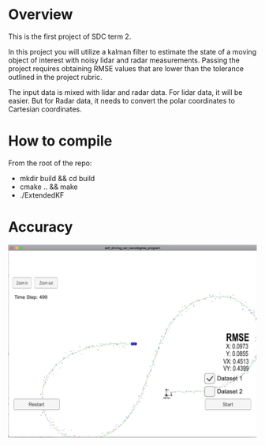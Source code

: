 # Overview
This is the first project of SDC term 2.

In this project you will utilize a kalman filter to estimate the state of a moving object of interest with noisy lidar and radar measurements. Passing the project requires obtaining RMSE values that are lower than the tolerance outlined in the project rubric. 

The input data is mixed with lidar and radar data. For lidar data, it will be easier. But for Radar data, it needs to convert the polar coordinates to Cartesian coordinates.

[image0]: rmse.png "rmse"

# How to compile

From the root of the repo:

* mkdir build && cd build
* cmake .. && make
* ./ExtendedKF

# Accuracy

![alt text][image0]


